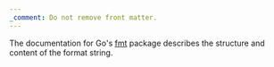 ```yaml
---
_comment: Do not remove front matter.
---
```


The documentation for Go's [fmt][] package describes the structure and content of the format string.

[fmt]: https://pkg.go.dev/fmt
